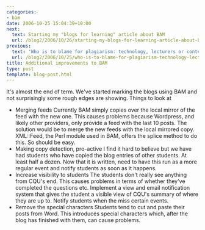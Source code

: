 ```yaml
---
categories:
- bam
date: 2006-10-25 15:04:39+10:00
next:
  text: Starting my "blogs for learning" article about BAM
  url: /blog2/2006/10/26/starting-my-blogs-for-learning-article-about-bam/
previous:
  text: 'Who is to blame for plagiarism: technology, lecturers or context?'
  url: /blog2/2006/10/25/who-is-to-blame-for-plagiarism-technology-lecturers-or-context/
title: Additional improvements to BAM
type: post
template: blog-post.html
---
```

It's almost the end of term. We've started marking the blogs using BAM and not surprisingly some rough edges are showing. Things to look at

- Merging feeds Currently BAM simply copies over the local mirror of the feed with the new one. This causes problems because Wordpress, and likely other providers, only provide a feed with the last 10 posts. The solution would be to merge the new feeds with the local mirrored copy. XML::Feed, the Perl module used in BAM, offers the splice method to do this. So should be easy.
- Making copy detection, pro-active I find it hard to believe but we have had students who have copied the blog entries of other students. At least half a dozen. Now that it is written, need to have this run as a more regular event and notify students as soon as it happens.
- Increase visibility to students The students don't really see anything from CQU's end. This causes problems in terms of whether they've completed the questions etc. Implement a view and email notification system that gives the student a visible view of CQU's summary of where they are up to. Notify students when the miss certain events.
- Remove the special characters Students tend to cut and paste their posts from Word. This introduces special characters which, after the blog has finished with them, can cause problems.